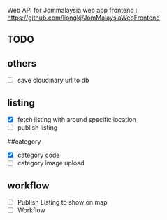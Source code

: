 Web API for Jommalaysia web app frontend : https://github.com/liongkj/JomMalaysiaWebFrontend

## TODO

## others

- [ ] save cloudinary url to db

## listing

- [x] fetch listing with around specific location
- [ ] publish listing

##category

- [x] category code
- [ ] category image upload

## workflow

- [ ] Publish Listing to show on map
- [ ] Workflow
